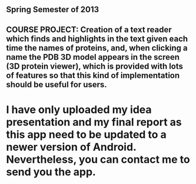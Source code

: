 ## Spring Semester of 2013

## COURSE PROJECT: Creation of a text reader which finds and highlights in the text given each time the names of proteins, and, when clicking a name the PDB 3D model appears in the screen (3D protein viewer), which is provided with lots of features so that this kind of implementation should be useful for users.

# I have only uploaded my idea presentation and my final report as this app need to be updated to a newer version of Android. Nevertheless, you can contact me to send you the app.
